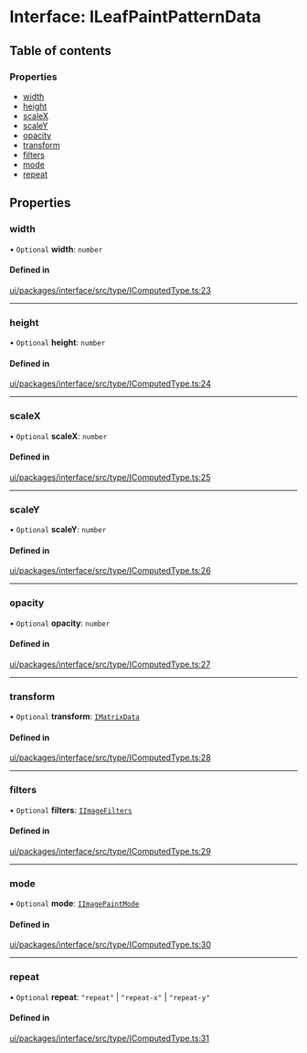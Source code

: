 # Interface: ILeafPaintPatternData

## Table of contents

### Properties

- [width](ILeafPaintPatternData.md#width)
- [height](ILeafPaintPatternData.md#height)
- [scaleX](ILeafPaintPatternData.md#scalex)
- [scaleY](ILeafPaintPatternData.md#scaley)
- [opacity](ILeafPaintPatternData.md#opacity)
- [transform](ILeafPaintPatternData.md#transform)
- [filters](ILeafPaintPatternData.md#filters)
- [mode](ILeafPaintPatternData.md#mode)
- [repeat](ILeafPaintPatternData.md#repeat)

## Properties

### width

• `Optional` **width**: `number`

#### Defined in

[ui/packages/interface/src/type/IComputedType.ts:23](https://github.com/leaferjs/leafer-ui/blob/63b7718/packages/interface/src/type/IComputedType.ts#L23)

___

### height

• `Optional` **height**: `number`

#### Defined in

[ui/packages/interface/src/type/IComputedType.ts:24](https://github.com/leaferjs/leafer-ui/blob/63b7718/packages/interface/src/type/IComputedType.ts#L24)

___

### scaleX

• `Optional` **scaleX**: `number`

#### Defined in

[ui/packages/interface/src/type/IComputedType.ts:25](https://github.com/leaferjs/leafer-ui/blob/63b7718/packages/interface/src/type/IComputedType.ts#L25)

___

### scaleY

• `Optional` **scaleY**: `number`

#### Defined in

[ui/packages/interface/src/type/IComputedType.ts:26](https://github.com/leaferjs/leafer-ui/blob/63b7718/packages/interface/src/type/IComputedType.ts#L26)

___

### opacity

• `Optional` **opacity**: `number`

#### Defined in

[ui/packages/interface/src/type/IComputedType.ts:27](https://github.com/leaferjs/leafer-ui/blob/63b7718/packages/interface/src/type/IComputedType.ts#L27)

___

### transform

• `Optional` **transform**: [`IMatrixData`](IMatrixData.md)

#### Defined in

[ui/packages/interface/src/type/IComputedType.ts:28](https://github.com/leaferjs/leafer-ui/blob/63b7718/packages/interface/src/type/IComputedType.ts#L28)

___

### filters

• `Optional` **filters**: [`IImageFilters`](IImageFilters.md)

#### Defined in

[ui/packages/interface/src/type/IComputedType.ts:29](https://github.com/leaferjs/leafer-ui/blob/63b7718/packages/interface/src/type/IComputedType.ts#L29)

___

### mode

• `Optional` **mode**: [`IImagePaintMode`](../modules.md#iimagepaintmode)

#### Defined in

[ui/packages/interface/src/type/IComputedType.ts:30](https://github.com/leaferjs/leafer-ui/blob/63b7718/packages/interface/src/type/IComputedType.ts#L30)

___

### repeat

• `Optional` **repeat**: ``"repeat"`` \| ``"repeat-x"`` \| ``"repeat-y"``

#### Defined in

[ui/packages/interface/src/type/IComputedType.ts:31](https://github.com/leaferjs/leafer-ui/blob/63b7718/packages/interface/src/type/IComputedType.ts#L31)
